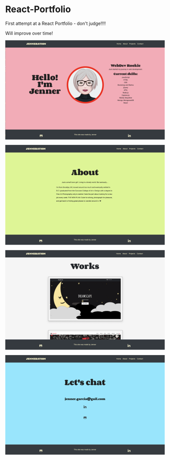 # React-Portfolio

First attempt at a React Portfolio - don't judge!!!!

Will improve over time!



![Home](./src/assets/repoAssets/Home.png)

![About](./src/assets/repoAssets/About.png)

![Works](./src/assets/repoAssets/Works.png)

![Contact](./src/assets/repoAssets/Contact.png)

